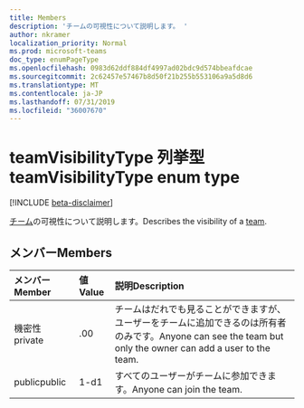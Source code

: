 ```yaml
---
title: Members
description: 'チームの可視性について説明します。 '
author: nkramer
localization_priority: Normal
ms.prod: microsoft-teams
doc_type: enumPageType
ms.openlocfilehash: 0983d62ddf884df4997ad02bdc9d574bbeafdcae
ms.sourcegitcommit: 2c62457e57467b8d50f21b255b553106a9a5d8d6
ms.translationtype: MT
ms.contentlocale: ja-JP
ms.lasthandoff: 07/31/2019
ms.locfileid: "36007670"
---
```

# <a name="teamvisibilitytype-enum-type"></a><span data-ttu-id="2d7c0-103">teamVisibilityType 列挙型</span><span class="sxs-lookup"><span data-stu-id="2d7c0-103">teamVisibilityType enum type</span></span>

[!INCLUDE [beta-disclaimer](../../includes/beta-disclaimer.md)]

<span data-ttu-id="2d7c0-104">[チーム](../resources/team.md)の可視性について説明します。</span><span class="sxs-lookup"><span data-stu-id="2d7c0-104">Describes the visibility of a [team](../resources/team.md).</span></span> 

## <a name="members"></a><span data-ttu-id="2d7c0-105">メンバー</span><span class="sxs-lookup"><span data-stu-id="2d7c0-105">Members</span></span>

| <span data-ttu-id="2d7c0-106">メンバー</span><span class="sxs-lookup"><span data-stu-id="2d7c0-106">Member</span></span> | <span data-ttu-id="2d7c0-107">値</span><span class="sxs-lookup"><span data-stu-id="2d7c0-107">Value</span></span>| <span data-ttu-id="2d7c0-108">説明</span><span class="sxs-lookup"><span data-stu-id="2d7c0-108">Description</span></span> |
|:---------------|:--------|:----------|
|<span data-ttu-id="2d7c0-109">機密性</span><span class="sxs-lookup"><span data-stu-id="2d7c0-109">private</span></span>|<span data-ttu-id="2d7c0-110">.0</span><span class="sxs-lookup"><span data-stu-id="2d7c0-110">0</span></span>|<span data-ttu-id="2d7c0-111">チームはだれでも見ることができますが、ユーザーをチームに追加できるのは所有者のみです。</span><span class="sxs-lookup"><span data-stu-id="2d7c0-111">Anyone can see the team but only the owner can add a user to the team.</span></span>|
|<span data-ttu-id="2d7c0-112">public</span><span class="sxs-lookup"><span data-stu-id="2d7c0-112">public</span></span>|<span data-ttu-id="2d7c0-113">1-d</span><span class="sxs-lookup"><span data-stu-id="2d7c0-113">1</span></span>|<span data-ttu-id="2d7c0-114">すべてのユーザーがチームに参加できます。</span><span class="sxs-lookup"><span data-stu-id="2d7c0-114">Anyone can join the team.</span></span>|
